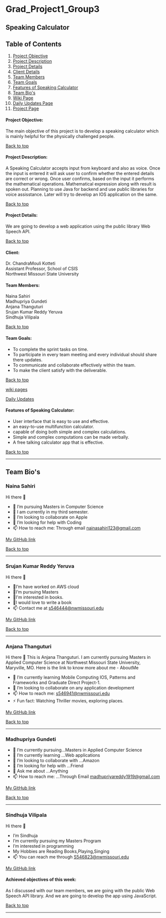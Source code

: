 # Grad_Project1_Group3

## Speaking Calculator

## Table of Contents
1. [Project Objective](https://github.com/NainaSahiri/Grad_Project1_Group3#project-objective)
2. [Project Description](https://github.com/NainaSahiri/Grad_Project1_Group3#project-description)
3. [Project Details](https://github.com/NainaSahiri/Grad_Project1_Group3#project-details)
4. [Client Details](https://github.com/NainaSahiri/Grad_Project1_Group3#client)
5. [Team Members](https://github.com/NainaSahiri/Grad_Project1_Group3#team-members)
6. [Team Goals](https://github.com/NainaSahiri/Grad_Project1_Group3#team-goals)
7. [Features of Speaking Calculator](https://github.com/NainaSahiri/Grad_Project1_Group3#features-of-speaking-calculator)
8. [Team Bio's](https://github.com/NainaSahiri/Grad_Project1_Group3#team-bios)
9. [Wiki Page](https://github.com/NainaSahiri/Grad_Project1_Group3/wiki)
10. [Daily Updates Page](https://github.com/NainaSahiri/Grad_Project1_Group3/blob/main/DailyUpdates.md)
11. [Project Page](https://github.com/users/NainaSahiri/projects/1)

#### Project Objective:
The main objective of this project is to develop a speaking calculator which is mainly helpful for the physically challenged people.

<a href="#top">Back to top</a>

#### Project Description:
A Speaking Calculator accepts input from keyboard and also as voice. Once the input is entered it will ask user to confirm whether the entered details are correct or
wrong. Once user confirms, based on the input it performs the mathematical operations. Mathematical expression along with result is spoken out. Planning to use Java
for backend and use public libraries for voice assisstance. Later will try to develop an IOS application on the same.

<a href="#top">Back to top</a>

#### Project Details:
We are going to develop a web application using the public library Web Speech API.

<a href="#top">Back to top</a>

#### Client:
Dr. ChandraMouli Kotteti<br>
Assistant Professor, School of CSIS<br>
Northwest Missouri State University

#### Team Members:
Naina Sahiri<br>
Madhupriya Gundeti<br>
Anjana Thanguturi<br>
Srujan Kumar Reddy Yeruva<br>
Sindhuja Vilipala<br>

<a href="#top">Back to top</a>

#### Team Goals:
- To complete the sprint tasks on time.
- To participate in every team meeting and every individual should share there updates.
- To communicate and collaborate effectively within the team.
- To make the client satisfy with the deliverable.

<a href="#top">Back to top</a>

[wiki pages](https://github.com/NainaSahiri/Grad_Project1_Group3/wiki)

[Daily Updates](https://github.com/NainaSahiri/Grad_Project1_Group3/blob/main/DailyUpdates.md)

#### Features of Speaking Calculator:
- User interface that is easy to use and effective.
- an easy-to-use multifunction calculator.
- capable of doing both simple and complex calculations.
- Simple and complex computations can be made verbally.
- A free talking calculator app that is effective.
 
<a href="#top">Back to top</a>

**************************************************************************************************
## Team Bio's
### Naina Sahiri<br>
Hi there 👋
- 🔭 I’m pursuing Masters in Computer Science
- 🌱 I am currently in my third semester.
- 👯 I’m looking to collaborate on Apple
- 🤔 I’m looking for help with Coding
- 📫 How to reach me: Through email nainasahiri123@gmail.com

[My GitHub link](https://github.com/NainaSahiri) 

<a href="#top">Back to top</a>

**************************************************************************************************

### Srujan Kumar Reddy Yeruva<br>
Hi there 👋
- 🔭I’m have worked on AWS cloud
- 🌱I’m pursuing Masters 
- 👯I'm interested in books.
- 🤔I would love to write a book
- 📫 Contact me at s546444@nwmissouri.edu

[My GitHub link](https://github.com/srujan0403)

<a href="#top">Back to top</a>

**************************************************************************************************

### Anjana Thanguturi<br>
Hi there 👋
This is Anjana Thanguturi. I am currently pursuing Masters in Applied Computer Science at Northwest Missouri State University, Maryville, MO. Here is the link to know more about me - AboutMe

- 🌱 I’m currently learning Mobile Computing IOS, Patterns and Frameworks and Graduate Direct Project-1.
- 👯 I’m looking to collaborate on any application development
- 📫 How to reach me: s546941@nwmissouri.edu
- ⚡ Fun fact: Watching Thriller movies, exploring places.

[My GitHub link](https://github.com/AnjanaThanguturi)

<a href="#top">Back to top</a>

**************************************************************************************************

### Madhupriya Gundeti<br>
- 🔭 I’m currently pursuing...Masters in Applied Computer Science
- 🌱 I’m currently learning ...Web applications
- 👯 I’m looking to collaborate with ...Amazon
- 🤔 I’m looking for help with ...Friend
- 💬 Ask me about ...Anything
- 📫 How to reach me: ...Through Email madhupriyareddy1919@gmail.com

[My GitHub link](https://github.com/MadhupriyaGundeti)

<a href="#top">Back to top</a>

**************************************************************************************************

### Sindhuja Vilipala<br>
Hi there 👋
- I’m Sindhuja
- I’m currently pursuing my Masters Program
- I’m interested in programming
- My Hobbies are Reading Books,Playing,Singing
- 📫 You can reach me through S546823@nwmissouri.edu

[My GitHub link](https://github.com/SindhujaVilipala)

#### Achieved objectives of this week:
As I discussed with our team members, we are going with the public Web Speech API library. And we are going to develop the app using JavaScript.

<a href="#top">Back to top</a>

**************************************************************************************************
